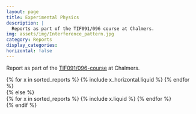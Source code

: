```yaml
---
layout: page
title: Experimental Physics
description: |
  Reports as part of the TIF091/096 course at Chalmers.
img: assets/img/Interference_pattern.jpg
category: Reports
display_categories:
horizontal: false
---
```

<!-- markdownlint-disable MD033 -->
<p>Report as part of the <a href="https://stommen.github.io/courses/tif091/" target="_blank" rel="noopener noreferrer">TIF091/096-course</a> at Chalmers.<p>

<div class="reports>
<!-- Display projects without categories -->

{% assign sorted_reports= site.reports %}

  <!-- Generate cards for each project -->

{% if page.horizontal %}

  <div class="container">
    <div class="row row-cols-1 row-cols-md-2">
    {% for x in sorted_reports %}
      {% include x_horizontal.liquid %}
    {% endfor %}
    </div>
  </div>
{% else %}
  <div class="row row-cols-1 row-cols-md-3">
    {% for x in sorted_reports %}
      {% include x.liquid %}
    {% endfor %}
  </div>
{% endif %}
</div>
